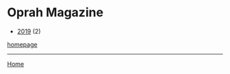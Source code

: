 # Oprah Magazine

  * [2019](./oprah-magazine-2019.md) (2)

[homepage](https://www.oprahmag.com/)

----

[Home](../index.md)
